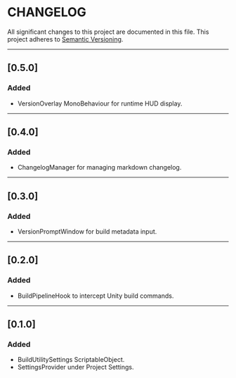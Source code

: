 # CHANGELOG

All significant changes to this project are documented in this file.
This project adheres to [Semantic Versioning](https://semver.org/).  

---

## [0.5.0]
### Added
- VersionOverlay MonoBehaviour for runtime HUD display.

---

## [0.4.0]
### Added
- ChangelogManager for managing markdown changelog.

---

## [0.3.0]
### Added
- VersionPromptWindow for build metadata input.

---

## [0.2.0]
### Added
- BuildPipelineHook to intercept Unity build commands.

---

## [0.1.0]
### Added
- BuildUtilitySettings ScriptableObject.
- SettingsProvider under Project Settings.
